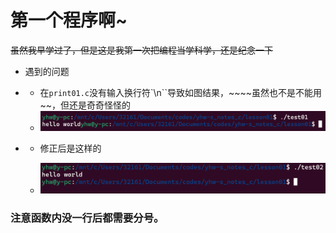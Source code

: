 # 第一个程序啊~

~~虽然我早学过了，但是这是我第一次把编程当学科学，还是纪念一下~~

+ 遇到的问题

+ + 在`print01.c`没有输入换行符`\n``导致如图结果，~~~~虽然也不是不能用~~，但还是奇奇怪怪的
  + ![错误示范](note/imags/2022-07-03-00-51-06-image.png)

+ + 修正后是这样的
  
  + ![改正后](note/imags/2022-07-03-00-49-34-image.png)



### 注意函数内没一行后都需要分号。